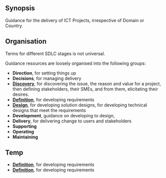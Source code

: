 ## Synopsis ##

Guidance for the delivery of ICT Projects, irrespective of Domain or Country.

## Organisation ##

Terms for different SDLC stages is not universal.

Guidance resources are loosely organised into the following groups:

* **Direction**, for setting things up
* **Decisions**, for managing delivery
* **[Discovery](discovery/readme.md)**, for discovering the issue, the reason and value for a project, then defining stakeholders, their SMEs, and from them, elicitating their desires.
* **[Definition](40.definition/readme.md)**, for developing requirements
* **[Design](50.Design/readme.md)**, for developing solution designs, for developing technical designs that meet the requirements
* **Development**, guidance on developing to design,
* **Delivery**, for delivering change to users and stakeholders
* **Supporting**
* **Operating**
* **Maintaining**


## Temp ##

* **[Definition](40.definition/readme.md)**, for developing requirements
* **[Definition](40.definition/)**, for developing requirements
